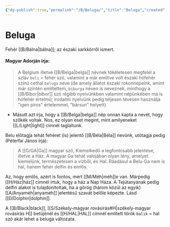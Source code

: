 ```yaml
---
{"dg-publish":true,"permalink":"/B/Beluga/","title":"Beluga","created":"2023-12-02T04:16","updated":"2025-06-07T19:49"}
---
```



# Beluga

Fehér [[B/Bálna\|bálna]]; az északi sarkkörről ismert.  

#### Magyar Adorján írja:  

> A Belgium illetve [[B/Belga\|belga]] névnek tökéletesen megfelel a szláv `beli` = fehér szó, valamint a már említve volt északi hófehér színű cethal `beluga` neve (de amely állatot északi rokonnépeink, amint már szintén említettem, `biburga` néven is neveznek, minthogy a [[B/Bíbor\|bibor]] szó régibb nyelvünkben valamint népünkében ma is hófehér értelmű; irodalmi nyelvünk pedig teljesen tévesen használja "igen piros" értelemmel, "bársun" helyett).  
- Másutt azt írja, hogy a [[B/Belga\|belga]] nép onnan kapta a nevét, hogy szőkék voltak. Nos, ez olyan eset megint, mint amilyeneket [[L/Light\|light]] címnél taglaltunk.

Belu előtagja tehát fehéret (is) jelentő [[B/Béla\|Béla]] nevünk, utótagja pedig (Péterfai János írja):  
> A [[G/GA\|Ga]] magyar szó, Kiemelkedő a legfontosabb jelentése, illetve a Ház. A magyar Ga tehát valójában olyan lény, amelyet kiemelünk, természetesen a vízből, és Hal. Ráadásul a Belu-Ga nem is hal, hanem fehér delfin és emlős.  

Az, hogy emlős, azért is fontos, mert [[M/Méh\|méh]]e van. Márpedig [[H/Ház\|ház]] címnél írtuk, hogy a ház a Nap Háza. A Tejútanyának pedig delfin alakot is tulajdonítottak, ha a görög (három közül az egyik) [[A/Anyaméh\|anyaméh]] jelentésű szavát belőle képezte. Lásd [[D/Dolphin\|dolphin]].  

A [[B/Black\|black]], [[S/Székely-magyar rovásírás#H\|székely-magyar rovásírás H]] betűjénél és [[H/HAL\|HAL]] címnél említett török `balık` = hal szó akár lehet a beluga változata.  